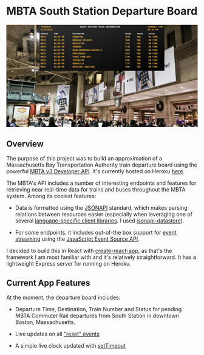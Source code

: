 # MBTA South Station Departure Board

![mbta_board_screenshot](images/departure-board800.png)

## Overview

The purpose of this project was to build an approximation of a Massachusetts Bay Transportation Authority train departure board using the powerful [MBTA v3 Developer API](https://www.mbta.com/developers/v3-api). It's currently hosted on Heroku [here](https://mbta-departure-board-nb28vt.herokuapp.com/).

The MBTA's API includes a number of interesting endpoints and features for retrieving near real-time data for trains and buses throughout the MBTA system. Among its coolest features:

* Data is formatted using the [JSONAPI](https://jsonapi.org/) standard, which makes parsing relations between resources easier (especially when leveraging one of several [language-specific client libraries](https://jsonapi.org/implementations/). I used [jsonapi-datastore](https://github.com/beauby/jsonapi-datastore)).

* For some endpoints, it includes out-of-the box support for [event streaming](https://www.mbta.com/developers/v3-api/streaming) using the [JavaScript Event Source API](https://developer.mozilla.org/en-US/docs/Web/API/Server-sent_events/Using_server-sent_events).

I decided to build this in React with [create-react-app](https://github.com/facebook/create-react-app), as that's the framework I am most familiar with and it's relatively straightforward. It has a lightweight Express server for running on Heroku.

## Current App Features

At the moment, the departure board includes:

* Departure Time, Destination, Train Number and Status for pending MBTA Commuter Rail departures from South Station in downtown Boston, Massachusetts.

* Live updates on all ["reset" events](https://www.mbta.com/developers/v3-api/streaming)

* A simple live clock updated with [setTimeout](https://developer.mozilla.org/en-US/docs/Web/API/WindowOrWorkerGlobalScope/setTimeout)